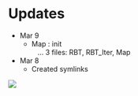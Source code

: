 # __Updates__
- Mar 9
  - Map : init \
&nbsp;&nbsp; ... 3 files: RBT, RBT_Iter, Map
- Mar 8
  - Created symlinks

![](https://i.imgur.com/bpr8tqf.jpg)
